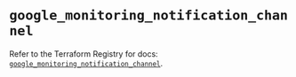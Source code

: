 # `google_monitoring_notification_channel`

Refer to the Terraform Registry for docs: [`google_monitoring_notification_channel`](https://registry.terraform.io/providers/hashicorp/google-beta/5.25.0/docs/resources/google_monitoring_notification_channel).
